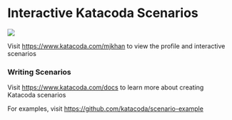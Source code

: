 # Interactive Katacoda Scenarios

[![](http://shields.katacoda.com/katacoda/mjkhan/count.svg)](https://www.katacoda.com/mjkhan "Get your profile on Katacoda.com")

Visit https://www.katacoda.com/mjkhan to view the profile and interactive scenarios

### Writing Scenarios
Visit https://www.katacoda.com/docs to learn more about creating Katacoda scenarios

For examples, visit https://github.com/katacoda/scenario-example

